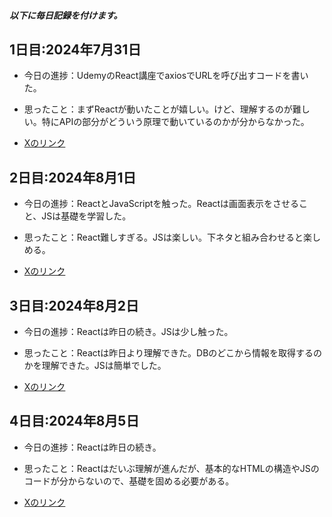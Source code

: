 ##### 以下に毎日記録を付けます。
## 1日目:2024年7月31日
* 今日の進捗：UdemyのReact講座でaxiosでURLを呼び出すコードを書いた。
- 思ったこと：まずReactが動いたことが嬉しい。けど、理解するのが難しい。特にAPIの部分がどういう原理で動いているのかが分からなかった。
+ [Xのリンク](https://x.com/germ_king222/status/1818314280103739727)

## 2日目:2024年8月1日
* 今日の進捗：ReactとJavaScriptを触った。Reactは画面表示をさせること、JSは基礎を学習した。
- 思ったこと：React難しすぎる。JSは楽しい。下ネタと組み合わせると楽しめる。
+ [Xのリンク](https://x.com/germ_king222/status/1818653387489255441)

## 3日目:2024年8月2日
* 今日の進捗：Reactは昨日の続き。JSは少し触った。
- 思ったこと：Reactは昨日より理解できた。DBのどこから情報を取得するのかを理解できた。JSは簡単でした。
+ [Xのリンク](https://x.com/germ_king222/status/1819030400670536102)

## 4日目:2024年8月5日
* 今日の進捗：Reactは昨日の続き。
- 思ったこと：Reactはだいぶ理解が進んだが、基本的なHTMLの構造やJSのコードが分からないので、基礎を固める必要がある。
+ [Xのリンク](https://x.com/germ_king222/status/1820473085285568661)
